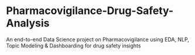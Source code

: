 # Pharmacovigilance-Drug-Safety-Analysis
An end-to-end Data Science project on Pharmacovigilance using EDA, NLP, Topic Modeling &amp; Dashboarding for drug safety insights
